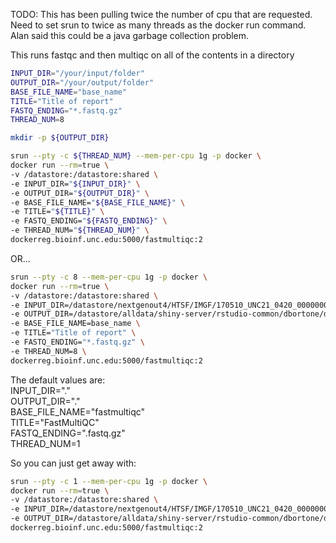 TODO:
This has been pulling twice the number of cpu that are requested.  Need to set 
srun to twice as many threads as the docker run command.  Alan said this could 
be a java garbage collection problem. 


This runs fastqc and then multiqc on all of the contents in a directory  

``` bash
INPUT_DIR="/your/input/folder"  
OUTPUT_DIR="/your/output/folder"  
BASE_FILE_NAME="base_name"  
TITLE="Title of report"  
FASTQ_ENDING="*.fastq.gz"  
THREAD_NUM=8

mkdir -p ${OUTPUT_DIR}  

srun --pty -c ${THREAD_NUM} --mem-per-cpu 1g -p docker \
docker run --rm=true \
-v /datastore:/datastore:shared \
-e INPUT_DIR="${INPUT_DIR}" \
-e OUTPUT_DIR="${OUTPUT_DIR}" \
-e BASE_FILE_NAME="${BASE_FILE_NAME}" \
-e TITLE="${TITLE}" \
-e FASTQ_ENDING="${FASTQ_ENDING}" \
-e THREAD_NUM="${THREAD_NUM}" \
dockerreg.bioinf.unc.edu:5000/fastmultiqc:2
```

OR...
  
``` bash
srun --pty -c 8 --mem-per-cpu 1g -p docker \
docker run --rm=true \
-v /datastore:/datastore:shared \
-e INPUT_DIR=/datastore/nextgenout4/HTSF/IMGF/170510_UNC21_0420_000000000-B5RJV \
-e OUTPUT_DIR=/datastore/alldata/shiny-server/rstudio-common/dbortone/docker/fastmultiqc/test \
-e BASE_FILE_NAME=base_name \
-e TITLE="Title of report" \
-e FASTQ_ENDING="*.fastq.gz" \
-e THREAD_NUM=8 \
dockerreg.bioinf.unc.edu:5000/fastmultiqc:2
```

The default values are:  
INPUT_DIR="."  
OUTPUT_DIR="."  
BASE_FILE_NAME="fastmultiqc"  
TITLE="FastMultiQC"  
FASTQ_ENDING=".fastq.gz"  
THREAD_NUM=1

So you can just get away with:  
``` bash
srun --pty -c 1 --mem-per-cpu 1g -p docker \
docker run --rm=true \
-v /datastore:/datastore:shared \
-e INPUT_DIR=/datastore/nextgenout4/HTSF/IMGF/170510_UNC21_0420_000000000-B5RJV \
-e OUTPUT_DIR=/datastore/alldata/shiny-server/rstudio-common/dbortone/docker/fastmultiqc/test \
dockerreg.bioinf.unc.edu:5000/fastmultiqc:2
```